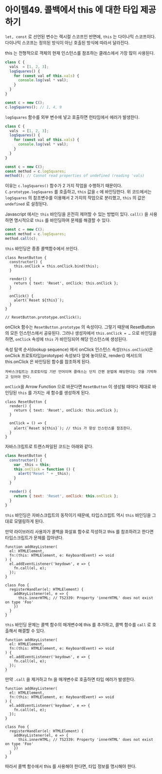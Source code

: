# 아이템49. 콜백에서 this 에 대한 타입 제공하기

`let, const` 로 선언된 변수는 렉시컬 스코프인 반면에, `this` 는 다이나믹 스코프이다. 다이나믹 스코프는 정의된 방식이 아닌 호출된 방식에 따라서 달라진다.

this 는 전형적으로 객체의 현재 인스턴스를 참조하는 클래스에서 가장 많이 사용된다.

```jsx
class C {
  vals  = [1, 2, 3];
  logSquares() {
    for (const val of this.vals) {
      console.log(val * val);
    }
  }
}

const c = new C();
c.logSquares(); // 1, 4, 9
```

`logSquares` 함수를 외부 변수에 넣고 호출하면 런타임에서 에러가 발생한다.

```jsx
class C {
  vals  = [1, 2, 3];
  logSquares() {
    for (const val of this.vals) {
      console.log(val * val);
    }
  }
}

const c = new C();
const method = c.logSquares;
method(); // Cannot read properties of undefined (reading 'vals)
```

이유는 `c.logSquares()` 함수가 2 가지 작업을 수행하기 때문이다. `C.prototype.logSquares` 를 호출하고, `this` 값을 `c` 에 바인딩한다. 위 코드에서는 `logSquares` 의 참조변수를 이용해서 2 가지의 작업으로 분리했고, `this` 의 값은 `undefined` 로 설정된다.

Javascript 에서는 `this` 바인딩을 온전히 제어할 수 있는 방법이 있다. `call()` 을 사용하면 명시적으로 `this` 를 바인딩하여 문제를 해결할 수 있다.

```jsx
const c = new C();
const method = c.logSquares;
method.call(c);
```

`this` 바인딩은 종종 콜백함수에서 쓰인다.

```tsx
class ResetButton {
  constructor() {
    this.onClick = this.onClick.bind(this);
  }

  render() {
    return { text: 'Reset', onClick: this.onClick };
  }

  onClick() {
    alert(`Reset ${this}`);
  }
}

// ResetButton.prototype.onClick();
```

onClick 함수는 `ResetButton.prototype` 의 속성이다. 그렇기 때문에 ResetButton 의 모든 인스턴스에서 공유된다. 그러나 생성자에서 `this.onClick = …` 으로 바인딩을하면, `onClick` 속성에 `this` 가 바인딩되어 해당 인스턴스에 생성된다.

속성 탐색 순서(lookup sequence) 에서 onClick 인스턴스 속성(`this.onClick`)은 onClick 프로토타입(prototype) 속성보다 앞에 놓이므로, render() 메서드의 this.onClick 은 바인딩된 함수를 참조하게 된다.

```
자바스크립트는 프로토타입 기반 언어이며 클래스는 단지 간편 문법에 해당한다는 것을 기억하고 있어야 한다.
```

`onClick`을 Arrow Function 으로 바꾼다면 `ResetButton` 이 생성될 때마다 제대로 바인딩된 `this` 를 가지는 새 함수를 생성하게 된다.

```tsx
class ResetButton {
  render() {
    return { text: 'Reset', onClick: this.onClick };
  }

  onClick = () => {
    alert(`Reset ${this}`); // this 가 항상 인스턴스를 참조한다.
  }
}
```

자바스크립트로 트랜스파일된 코드는 아래와 같다.

```jsx
class ResetButton {
  constructor() {
    var _this = this;
    this.onClick = function () {
      alert("Reset " + _this);
    }
  }

  render() {
    return { text: 'Reset', onClick: this.onClick };
  }
}
```

`this` 바인딩은 자바스크립트의 동작이기 때문에, 타입스크립트 역시 `this` 바인딩을 그대로 모델링하게 된다.

만약 라이브러리 사용자가 콜백을 화살표 함수로 작성하고 this 를 참조하려고 한다면 타입스크립트가 문제를 잡아낸다.

```tsx
function addKeyListener(
  el: HTMLElement,
  fn:(this: HTMLElement, e: KeyboardEvent) => void
) {
  el.addEventListener('keydown', e => {
    fn.call(el, e);
  });
}

class Foo {
  registerHandler(el: HTMLElement) {
    addKeyListener(el, e => {
      this.innerHTML; // TS2339: Property 'innerHTML' does not exist on type 'Foo'
    })
  }
}
```

`this` 바인딩 문제는 콜백 함수의 매개변수에 this 를 추가하고, 콜백 함수를 `call` 로 호출해서 해결할 수 있다.

```tsx
function addKeyListener(
  el: HTMLElement,
  fn:(this: HTMLElement, e: KeyboardEvent) => void
) {
  el.addEventListener('keydown', e => {
    fn.call(el, e);
  });
}
```

만약 `.call` 을 제거하고 fn 을 매개변수로 호출하면 타입 에러가 발생한다.

```tsx
function addKeyListener(
  el: HTMLElement,
  fn:(this: HTMLElement, e: KeyboardEvent) => void
) {
  el.addEventListener('keydown', e => {
    fn.call(el, e);
  });
}

class Foo {
  registerHandler(el: HTMLElement) {
    addKeyListener(el, e => {
      this.innerHTML; // TS2339: Property 'innerHTML' does not exist on type 'Foo'
    })
  }
}
```

따라서 콜백 함수에서 this 를 사용해야 한다면, 타입 정보를 명시해야 한다.
